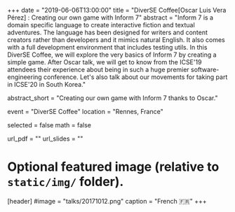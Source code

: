 +++
date = "2019-06-06T13:00:00"
title = "DiverSE Coffee[Oscar Luis Vera Pérez] : Creating our own game with Inform 7"
abstract = "Inform 7 is a domain specific language to create interactive fiction and textual adventures. The language has been designed for writers and content creators rather than developers and it mimics natural English. It also comes with a full development environment that includes testing utils. In this DiverSE Coffee, we will explore the very basics of Inform 7 by creating a simple game. After Oscar talk, we will get to know from the ICSE'19 attendees their experience about being in such a huge premier software-engineering conference. Let's also talk about our movements for taking part in ICSE'20 in South Korea."

abstract_short = "Creating our own game with Inform 7 thanks to Oscar."

event = "DiverSE Coffee"
location = "Rennes, France"

selected = false
math = false

url_pdf = ""
url_slides = ""

# Optional featured image (relative to `static/img/` folder).
[header]
#image = "talks/20171012.png"
caption = "French :fr:"
+++

